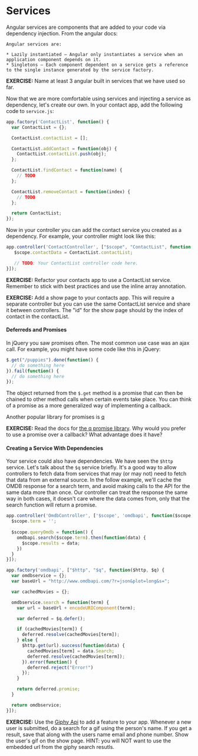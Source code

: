 # Services

Angular services are components that are added to your code via dependency injection.  From the angular docs:

```
Angular services are:

* Lazily instantiated – Angular only instantiates a service when an application component depends on it.
* Singletons – Each component dependent on a service gets a reference to the single instance generated by the service factory.
```

**EXERCISE:** Name at least 3 angular built in services that we have used so far.

Now that we are more comfortable using services and injecting a service as dependency, let's create our own.  In your contact app, add the following code to `service.js`:

```js
app.factory('ContactList', function() {
  var ContactList = {};

  ContactList.contactList = [];

  ContactList.addContact = function(obj) {
    ContactList.contactList.push(obj);
  };

  ContactList.findContact = function(name) {
    // TODO
  };

  ContactList.removeContact = function(index) {
    // TODO
  };

  return ContactList;
});
```

Now in your controller you can add the contact service you created as a dependency.  For example, your controller might look like this:

```js
app.controller('ContactController', ["$scope", "ContactList", function($scope, ContactList){
   $scope.contactData = ContactList.contactList;

   // TODO: Your ContactList controller code here.
}]);
```

**EXERCISE:** Refactor your contacts app to use a ContactList service.  Remember to stick with best practices and use the inline array annotation.

**EXERCISE:** Add a show page to your contacts app. This will require a separate controller but you can use the same ContactList service and share it between controllers. The "id" for the show page should by the index of contact in the contactList.

#### Deferreds and Promises

In jQuery you saw promises often.  The most common use case was an ajax call.  For example, you might have some code like this in jQuery:

```js
$.get("/puppies").done(function() {
  // do something here
}).fail(function() {
  // do something here
});
```

The object returned from the `$.get` method is a promise that can then be chained to other method calls when certain events take place.  You can think of a promise as a more generalized way of implementing a callback.

Another popular library for promises is [q](https://github.com/kriskowal/q)

**EXERCISE:** Read the docs for [the q promise library](https://github.com/kriskowal/q).  Why would you prefer to use a promise over a callback?  What advantage does it have?

#### Creating a Service With Dependencies

Your service could also have dependencies. We have seen the `$http` service. Let's talk about the `$q` service briefly. It's a good way to allow controllers to fetch data from services that may (or may not) need to fetch that data from an external source. In the follow example, we'll cache the OMDB response for a search term, and avoid making calls to the API for the same data more than once. Our controller can treat the response the same way in both cases, it doesn't care where the data comes from, only that the search function will return a promise.

```js
app.controller('OmdbController', ['$scope', 'omdbapi', function($scope, omdbapi) {
  $scope.term = '';
  
  $scope.queryOmdb = function() {
    omdbapi.search($scope.term).then(function(data) {
      $scope.results = data;
    })
  }
}]);

app.factory('omdbapi', ["$http", "$q", function($http, $q) {
  var omdbservice = {};
  var baseUrl = "http://www.omdbapi.com/?r=json&plot=long&s=";

  var cachedMovies = {};

  omdbservice.search = function(term) {
    var url = baseUrl + encodeURIComponent(term);

    var deferred = $q.defer();

    if (cachedMovies[term]) {
      deferred.resolve(cachedMovies[term]);
    } else {
      $http.get(url).success(function(data) {
        cachedMovies[term] = data.Search;
        deferred.resolve(cachedMovies[term]);
      }).error(function() {
        deferred.reject("Error!")
      });
    }

    return deferred.promise;
  }

  return omdbservice;
}]);
```

**EXERCISE:** Use the [Giphy Api](https://github.com/Giphy/GiphyAPI) to add a feature to your app.  Whenever a new user is submitted, do a search for a gif using the person's name.  If you get a result, save that along with the users name email and phone number.  Show the user's gif on the show page.  HINT: you will NOT want to use the embedded url from the giphy search resutls.
